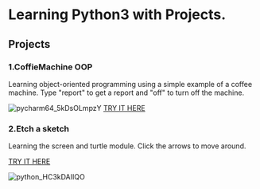 <h1>Learning Python3 with Projects.</h1>

<h2>Projects</h2>
<h3>1.CoffieMachine OOP</h3>
<p>Learning object-oriented programming using a simple example of a coffee machine. Type "report" to get a report and "off" to turn off the machine.</p>

![pycharm64_5kDsOLmpzY](https://github.com/LuuuuQ/Python-Projects/assets/140170604/1402392a-87df-4be7-97d8-4f056b6548be)
<a href="https://replit.com/@LukaszWroblewsk/Coffie-Machine-OOP?v=1">TRY IT HERE</a>


<h3>2.Etch a sketch</h3>
<p>Learning the screen and turtle module. Click the arrows to move around.</p>
<a href="https://replit.com/@LukaszWroblewsk/Turtle-Drawing?v=1">TRY IT HERE</a>

![python_HC3kDAIIQO](https://github.com/LuuuuQ/Python-Projects/assets/140170604/ae805044-1fd8-412d-823a-080aba34a4ae)

